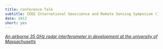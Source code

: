 ```yaml
---
title: Conference Talk
subtitle: IEEE International Geoscience and Remote Sensing Symposium (IGARSS)
date: 2012
short: yes
---
```


_[An airborne 35 GHz radar interferometer in development at the university of Massachusetts](https://ieeexplore.ieee.org/document/6350711)_
